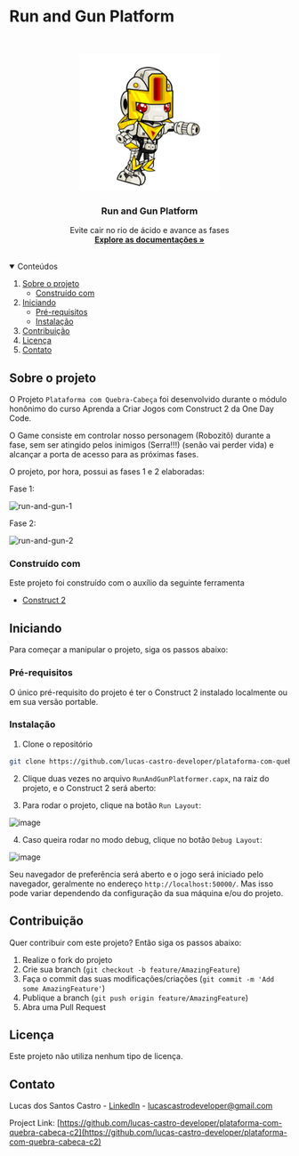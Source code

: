 # Run and Gun Platform

<br />
<p align="center">
  <a href="https://github.com/lucas-castro-developer/plataforma-com-quebra-cabeca-c2">
    <img src="/assets/Player/png/RunShoot%20(1).png" width="50%">
  </a>

  <h3 align="center">Run and Gun Platform</h3>

  <p align="center">
    Evite cair no rio de ácido e avance as fases
    <br />
    <a href="https://github.com/lucas-castro-developer/plataforma-com-quebra-cabeca-c2"><strong>Explore as documentações »</strong></a>
    <br />
    <br />
  </p>
</p>

<details open="open">
  <summary>Conteúdos</summary>
  <ol>
    <li>
      <a href="#sobre-o-projeto">Sobre o projeto</a>
      <ul>
        <li><a href="#construído-com">Construído com</a></li>
      </ul>
    </li>
    <li>
      <a href="#iniciando">Iniciando</a>
      <ul>
        <li><a href="#pré-requisitos">Pré-requisitos</a></li>
        <li><a href="#instalação">Instalação</a></li>
      </ul>
    </li>
    <li><a href="#Contribuição">Contribuição</a></li>
    <li><a href="#Licença">Licença</a></li>
    <li><a href="#Contato">Contato</a></li>
  </ol>
</details>

## Sobre o projeto

O Projeto `Plataforma com Quebra-Cabeça` foi desenvolvido durante o módulo honônimo do curso Aprenda a Criar Jogos com Construct 2 da One Day Code.

O Game consiste em controlar nosso personagem (Robozitô) durante a fase, sem ser atingido pelos inimigos (Serra!!!) (senão vai perder vida) e alcançar a porta de acesso para as próximas fases.

O projeto, por hora, possui as fases 1 e 2 elaboradas:

Fase 1:

![run-and-gun-1](https://user-images.githubusercontent.com/8903852/146097219-ff5cbd2d-35cb-4055-9c6a-41403ac9e47c.png)

Fase 2:

![run-and-gun-2](https://user-images.githubusercontent.com/8903852/146097225-cb723175-d81c-4c23-8f64-823f7bfa426a.png)

### Construído com

Este projeto foi construído com o auxílio da seguinte ferramenta
* [Construct 2](https://construct-2.br.uptodown.com/windows)

<!-- GETTING STARTED -->
## Iniciando

Para começar a manipular o projeto, siga os passos abaixo:

### Pré-requisitos

O único pré-requisito do projeto é ter o Construct 2 instalado localmente ou em sua versão portable.

### Instalação

1. Clone o repositório
 ```sh
 git clone https://github.com/lucas-castro-developer/plataforma-com-quebra-cabeca-c2.git
 ```

2. Clique duas vezes no arquivo `RunAndGunPlatformer.capx`, na raiz do projeto, e o Construct 2 será aberto:

3. Para rodar o projeto, clique na botão `Run Layout`:

![image](https://user-images.githubusercontent.com/8903852/130146147-a25e06c0-4a95-444d-b165-4d1bcc2d35c6.png)

4. Caso queira rodar no modo debug, clique no botão `Debug Layout`:

![image](https://user-images.githubusercontent.com/8903852/130146179-da126d89-13ae-4957-a102-619cdbe0238f.png)

Seu navegador de preferência será aberto e o jogo será iniciado pelo navegador, geralmente no endereço `http://localhost:50000/`. Mas isso pode variar dependendo da configuração da sua máquina e/ou do projeto.

## Contribuição

Quer contribuir com este projeto? Então siga os passos abaixo:

1. Realize o fork do projeto
2. Crie sua branch (`git checkout -b feature/AmazingFeature`)
3. Faça o commit das suas modificações/criações (`git commit -m 'Add some AmazingFeature'`)
4. Publique a branch (`git push origin feature/AmazingFeature`)
5. Abra uma Pull Request

## Licença

Este projeto não utiliza nenhum tipo de licença.

## Contato

Lucas dos Santos Castro - [LinkedIn](https://www.linkedin.com/in/lucas-santos-castro-developer/) - lucascastrodeveloper@gmail.com

Project Link: [https://github.com/lucas-castro-developer/plataforma-com-quebra-cabeca-c2](https://github.com/lucas-castro-developer/plataforma-com-quebra-cabeca-c2)
